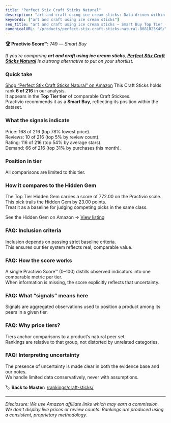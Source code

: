 ```yaml
---
title: "Perfect Stix Craft Sticks Natural"
description: "art and craft using ice cream sticks: Data-driven within Top Tier ranking using the Practivio Score™. Positioned by quality, value, demand, findability, moment…"
keywords: ["art and craft using ice cream sticks"]
seo_title: "art and craft using ice cream sticks — Smart Buy Top Tier (2025)"
canonicalURL: "/products/perfect-stix-craft-sticks-natural-B081R25K4S/"
---
```


**🏆 Practivio Score™:** 749 — _Smart Buy_


*If you're comparing **art and craft using ice cream sticks**, **[Perfect Stix Craft Sticks Natural](https://www.amazon.com/dp/B081R25K4S?tag=practivio-20)** is a strong alternative to put on your shortlist.*
### Quick take
[Shop “Perfect Stix Craft Sticks Natural” on Amazon](https://www.amazon.com/dp/B081R25K4S?tag=practivio-20)
This Craft Sticks holds rank **6 of 216** in our analysis.  
It appears in the **Top Tier tier** of comparable Craft Stickses.  
Practivio recommends it as a **Smart Buy**, reflecting its position within the dataset.

### What the signals indicate
Price: 168 of 216 (top 78% lowest price).  
Reviews: 10 of 216 (top 5% by review count).  
Rating: 116 of 216 (top 54% by average stars).  
Demand: 66 of 216 (top 31% by purchases this month).

### Position in tier
All comparisons are limited to this tier.

### How it compares to the Hidden Gem
The Top Tier Hidden Gem carries a score of 772.00 on the Practivio scale.  
This pick trails the Hidden Gem by 23.00 points.  
Treat it as a baseline for judging competing picks in the same class.  

See the Hidden Gem on Amazon → [View listing](https://www.amazon.com/dp/B00OBC4CU2?tag=practivio-20)

### FAQ: Inclusion criteria
Inclusion depends on passing strict baseline criteria.  
This ensures our tier system reflects real, comparable value.

### FAQ: How the score works
A single Practivio Score™ (0–100) distills observed indicators into one comparable metric per tier.  
When information is missing, the score explicitly reflects that uncertainty.

### FAQ: What “signals” means here
Signals are aggregated observations used to position a product among its peers in a given tier.

### FAQ: Why price tiers?
Tiers anchor comparisons to a product’s natural peer set.  
Rankings are relative to that group, not distorted by unrelated categories.

### FAQ: Interpreting uncertainty
The presence of uncertainty is made clear in both the evidence base and our notes.  
We handle limited data conservatively, never with assumptions.


🏷️ **Back to Master:** [/rankings/craft-sticks/](/rankings/craft-sticks/)

---
_Disclosure: We use Amazon affiliate links which may earn a commission. We don’t display live prices or review counts. Rankings are produced using a consistent, proprietary methodology._
